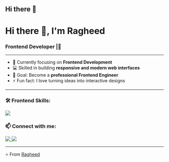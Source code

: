 ## Hi there 👋

# Hi there 👋, I'm Ragheed
### Frontend Developer |🎨

---

- 🌱 Currently focusing on **Frontend Development**
- 💻 Skilled in building **responsive and modern web interfaces**
- 🎯 Goal: Become a **professional Frontend Engineer**
- ⚡ Fun fact: I love turning ideas into interactive designs

---

### 🛠️ Frontend Skills:
<p>
  <img src="https://skillicons.dev/icons?i=html,css,js,react,bootstrap,tailwind,sass,figma,vscode,github,git" />
</p>



### 📫 Connect with me:
<p>
  <a href="https://www.linkedin.com/in/ragheed-alkadre-297a19379/?locale=en_US" target="_blank">
    <img src="https://img.shields.io/badge/LinkedIn-blue?style=for-the-badge&logo=linkedin" />
  </a>
  <a href="mailto:ragheedalkadree997@gmail.com">
    <img src="https://img.shields.io/badge/Gmail-red?style=for-the-badge&logo=gmail&logoColor=white" />
  </a>
</p>

---

⭐️ From [Ragheed](https://github.com/Ragheed)

